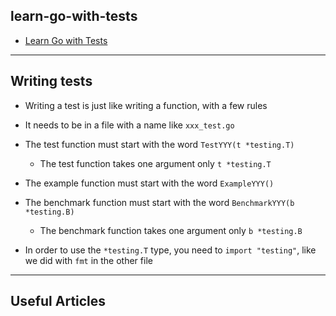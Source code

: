 ## learn-go-with-tests

* [Learn Go with Tests](https://quii.gitbook.io/learn-go-with-tests/)

***

## Writing tests

* Writing a test is just like writing a function, with a few rules
* It needs to be in a file with a name like `xxx_test.go`
* The test function must start with the word `TestYYY(t *testing.T)`
  - The test function takes one argument only `t *testing.T`
* The example function must start with the word `ExampleYYY()`
* The benchmark function must start with the word `BenchmarkYYY(b *testing.B)`
  - The benchmark function takes one argument only `b *testing.B`

* In order to use the `*testing.T` type, you need to `import "testing"`, like we did with `fmt` in the other file

***
## Useful Articles

